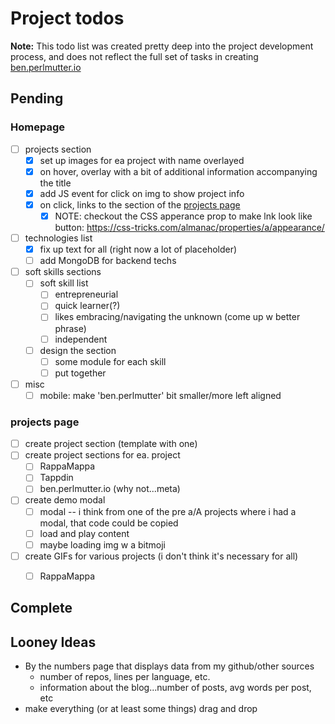 # Project todos
**Note:** This todo list was created pretty deep into the project development process, and does not reflect the full set of tasks in creating [ben.perlmutter.io](https://ben.perlmutter.io)

## Pending

### Homepage
* [ ] projects section
  * [x] set up images for ea project with name overlayed 
  * [x] on hover, overlay with a bit of additional information accompanying the title 
  * [x] add JS event for click on img to show project info
  * [X] on click, links to the section of the [projects page](#projects-page)
    * [X] NOTE: checkout the CSS apperance prop to make lnk look like button: https://css-tricks.com/almanac/properties/a/appearance/ 
* [ ] technologies list
  * [x] fix up text for all (right now a lot of placeholder)
  * [ ] add MongoDB for backend techs 
* [ ] soft skills sections
  * [ ] soft skill list
    * [ ] entrepreneurial 
    * [ ] quick learner(?) 
    * [ ] likes embracing/navigating the unknown (come up w better phrase)
    * [ ] independent 
  * [ ] design the section
    * [ ] some module for each skill 
    * [ ] put together
* [ ] misc
  * [ ] mobile: make 'ben.perlmutter' bit smaller/more left aligned

### projects page
* [ ] create project section (template with one)
* [ ] create project sections for ea. project 
  * [ ] RappaMappa
  * [ ] Tappdin
  * [ ] ben.perlmutter.io (why not...meta)
* [ ] create demo modal
  * [ ] modal -- i think from one of the pre a/A projects where i had a modal, that code could be copied 
  * [ ] load and play content 
  * [ ] maybe loading img w a bitmoji
* [ ] create GIFs for various projects (i don't think it's necessary for all)
  * [ ] RappaMappa



## Complete

## Looney Ideas 
* By the numbers page that displays data from my github/other sources
  * number of repos, lines per language, etc. 
  * information about the blog...number of posts, avg words per post, etc 
* make everything (or at least some things) drag and drop 